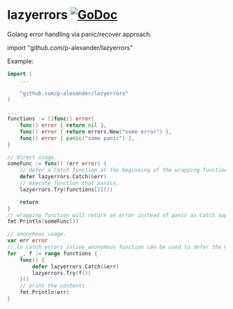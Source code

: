 # lazyerrors [![GoDoc](https://img.shields.io/badge/godoc-Reference-brightgreen.svg?style=flat)](https://godoc.org/github.com/p-alexander/lazyerrors)

Golang error handling via panic/recover approach.

import "github.com/p-alexander/lazyerrors"

Example:

```go
import (
    ...
    
    "github.com/p-alexander/lazyerrors"
)

...
functions := []func() error{
	func() error { return nil },
	func() error { return errors.New("some error") },
	func() error { panic("some panic") },
}

// direct usage.
someFunc := func() (err error) {
	// defer a Catch function at the beginning of the wrapping function.
	defer lazyerrors.Catch(&err)
	// execute function that panics.
	lazyerrors.Try(functions[2]())

	return
}
// wrapping function will return an error instead of panic as Catch suppresses it by default.
fmt.Println(someFunc())

// anonymous usage.
var err error
// to catch errors inline anonymous function can be used to defer the Catch function in the necessary block of code.
for _, f := range functions {
	func() {
		defer lazyerrors.Catch(&err)
		lazyerrors.Try(f())
	}()
	// print the contents.
	fmt.Println(err)
}
```
